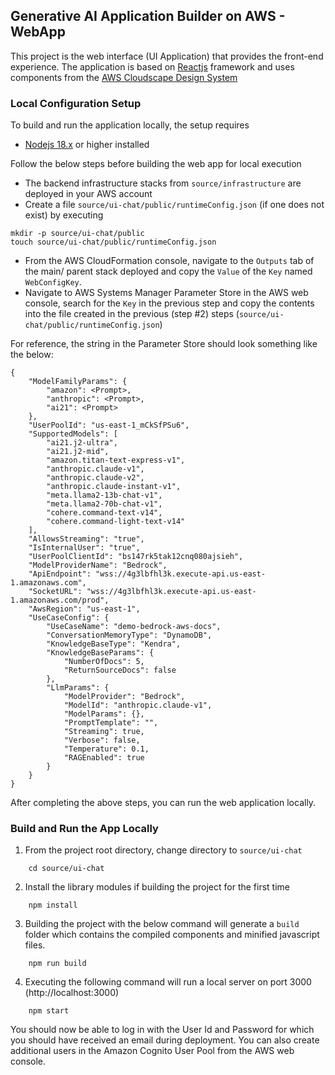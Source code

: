 ## Generative AI Application Builder on AWS - WebApp

This project is the web interface (UI Application) that provides the front-end experience. The application is
based on [Reactjs](https://react.dev/) framework and uses components from the [AWS Cloudscape Design System](https://cloudscape.design/)

### Local Configuration Setup

To build and run the application locally, the setup requires

-   [Nodejs 18.x](https://nodejs.org/en) or higher installed

Follow the below steps before building the web app for local execution

-   The backend infrastructure stacks from `source/infrastructure` are deployed in your AWS account
-   Create a file `source/ui-chat/public/runtimeConfig.json` (if one does not exist) by executing

```
mkdir -p source/ui-chat/public
touch source/ui-chat/public/runtimeConfig.json
```

-   From the AWS CloudFormation console, navigate to the `Outputs` tab of the main/ parent stack deployed and copy the `Value` of the `Key` named `WebConfigKey`.
-   Navigate to AWS Systems Manager Parameter Store in the AWS web console, search for the `Key` in the previous step and copy the contents into the file created in the previous (step #2) steps (`source/ui-chat/public/runtimeConfig.json`)

For reference, the string in the Parameter Store should look something like the below:

```
{
    "ModelFamilyParams": {
        "amazon": <Prompt>,
        "anthropic": <Prompt>,
        "ai21": <Prompt>
    },
    "UserPoolId": "us-east-1_mCkSfPSu6",
    "SupportedModels": [
        "ai21.j2-ultra",
        "ai21.j2-mid",
        "amazon.titan-text-express-v1",
        "anthropic.claude-v1",
        "anthropic.claude-v2",
        "anthropic.claude-instant-v1",
        "meta.llama2-13b-chat-v1",
        "meta.llama2-70b-chat-v1",
        "cohere.command-text-v14",
        "cohere.command-light-text-v14"
    ],
    "AllowsStreaming": "true",
    "IsInternalUser": "true",
    "UserPoolClientId": "bs147rk5tak12cnq080ajsieh",
    "ModelProviderName": "Bedrock",
    "ApiEndpoint": "wss://4g3lbfhl3k.execute-api.us-east-1.amazonaws.com",
    "SocketURL": "wss://4g3lbfhl3k.execute-api.us-east-1.amazonaws.com/prod",
    "AwsRegion": "us-east-1",
    "UseCaseConfig": {
        "UseCaseName": "demo-bedrock-aws-docs",
        "ConversationMemoryType": "DynamoDB",
        "KnowledgeBaseType": "Kendra",
        "KnowledgeBaseParams": {
            "NumberOfDocs": 5,
            "ReturnSourceDocs": false
        },
        "LlmParams": {
            "ModelProvider": "Bedrock",
            "ModelId": "anthropic.claude-v1",
            "ModelParams": {},
            "PromptTemplate": "",
            "Streaming": true,
            "Verbose": false,
            "Temperature": 0.1,
            "RAGEnabled": true
        }
    }
}
```

After completing the above steps, you can run the web application locally.

### Build and Run the App Locally

1. From the project root directory, change directory to `source/ui-chat`

```
    cd source/ui-chat
```

2. Install the library modules if building the project for the first time

```
    npm install
```

3. Building the project with the below command will generate a `build` folder which contains
   the compiled components and minified javascript files.

```
    npm run build
```

4. Executing the following command will run a local server on port 3000 (http://localhost:3000)

```
    npm start
```

You should now be able to log in with the User Id and Password for which you should have received an email during deployment. You can also
create additional users in the Amazon Cognito User Pool from the AWS web console.
